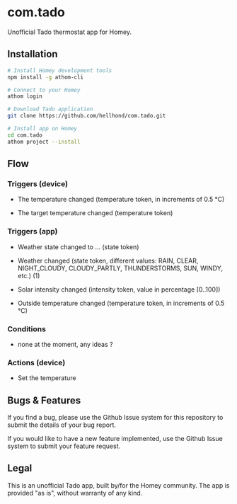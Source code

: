 # com.tado

Unofficial Tado thermostat app for Homey.

## Installation

```sh
# Install Homey development tools
npm install -g athom-cli

# Connect to your Homey
athom login

# Download Tado application
git clone https://github.com/hellhond/com.tado.git

# Install app on Homey
cd com.tado
athom project --install
```

## Flow

### Triggers (device)

- The temperature changed (temperature token, in increments of 0.5 °C)

- The target temperature changed (temperature token)


### Triggers (app)

- Weather state changed to ... (state token)

- Weather changed (state token, different values: RAIN, CLEAR, NIGHT_CLOUDY, CLOUDY_PARTLY, THUNDERSTORMS, SUN, WINDY, etc.) (1)

- Solar intensity changed (intensity token, value in percentage [0..100])

- Outside temperature changed (temperature token, in increments of 0.5 °C)


### Conditions

- none at the moment, any ideas ?


### Actions (device)

- Set the temperature


## Bugs & Features

If you find a bug, please use the Github Issue system for this repository to submit the details of your bug report.

If you would like to have a new feature implemented, use the Github Issue system to submit your feature request.


## Legal

This is an unofficial Tado app, built by/for the Homey community. The app is provided "as is", without warranty of any kind.



